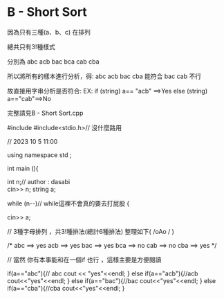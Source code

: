 # B - Short Sort


因為只有三種(a、b、c) 在排列

總共只有3!種樣式 

分別為
abc acb 
bac bca
cab cba


所以將所有的樣本進行分析，得:
abc acb bac cba 能符合
bac cab 不行

故直接用字串分析是否符合:
EX:
if (string) a== "acb" ==>Yes
else (string) a=="cab"==>No


完整請見B - Short Sort.cpp

#include<iostream>
#include<stdio.h>// 沒什麼路用

// 2023 10  5  11:00

using namespace std ;

int main (){

int n;// author : dasabi    
cin>> n; 
string a;

while (n--)// while這裡不會真的要去打屁股
{
    
        
cin>> a;

// 3種字母排列 ，共3!種排法(總計6種排法)  整理如下( /oAo / )

/*
abc   ==> yes 
acb   ==> yes
bac   ==> yes
bca   ==> no
cab   ==> no
cba   ==> yes
*/
 

// 當然 你有本事能和在一個if 也行 ，這樣主要是方便閱讀


if(a=="abc"){// abc 
cout << "yes"<<endl;
}
else if(a=="acb"){//acb
cout<<"yes"<<endl;
}
else if(a=="bac"){//bac
    cout<<"yes"<<endl;
}
else if(a=="cba"){//cba
    cout<<"yes"<<endl;
}
